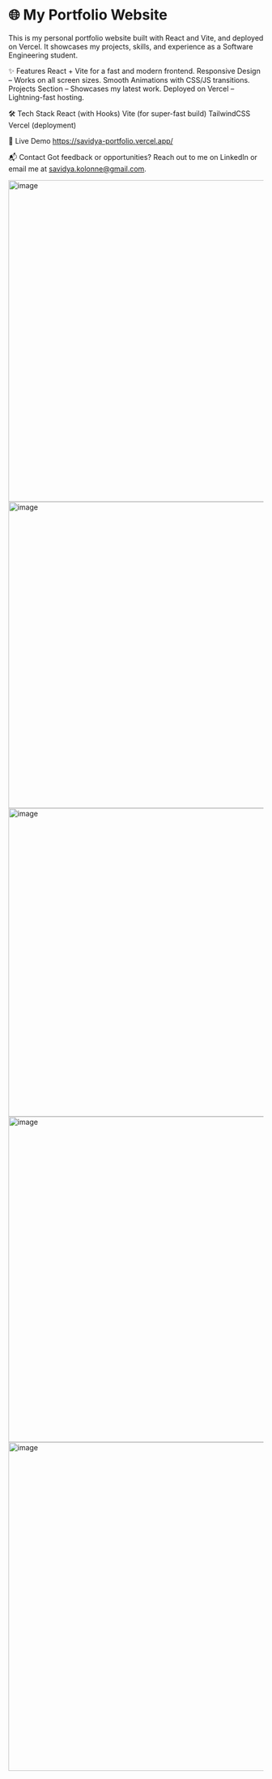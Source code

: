 <h1>🌐 My Portfolio Website</h1>

This is my personal portfolio website built with React and Vite, and deployed on Vercel.
It showcases my projects, skills, and experience as a Software Engineering student.

✨ Features
React + Vite for a fast and modern frontend.
Responsive Design – Works on all screen sizes.
Smooth Animations with CSS/JS transitions.
Projects Section – Showcases my latest work.
Deployed on Vercel – Lightning-fast hosting.

🛠 Tech Stack
React (with Hooks)
Vite (for super-fast build)
TailwindCSS
Vercel (deployment)

🌟 Live Demo
https://savidya-portfolio.vercel.app/

📬 Contact
Got feedback or opportunities? Reach out to me on LinkedIn or email me at savidya.kolonne@gmail.com.

<img width="1218" height="634" alt="image" src="https://github.com/user-attachments/assets/6d7bbad1-75aa-4ec9-8bec-8a4d2349be5f" />
<img width="1171" height="604" alt="image" src="https://github.com/user-attachments/assets/ee1ecbe6-c3ea-4cff-abdd-771df135ea01" />
<img width="1166" height="608" alt="image" src="https://github.com/user-attachments/assets/a02a13de-70c1-49f0-a659-d5e93722837c" />
<img width="1200" height="642" alt="image" src="https://github.com/user-attachments/assets/3ffb00cf-e68b-4b57-b342-6465863d57cb" />
<img width="1021" height="648" alt="image" src="https://github.com/user-attachments/assets/accdf4ca-5bee-4188-8f80-89dc83d617c7" />
